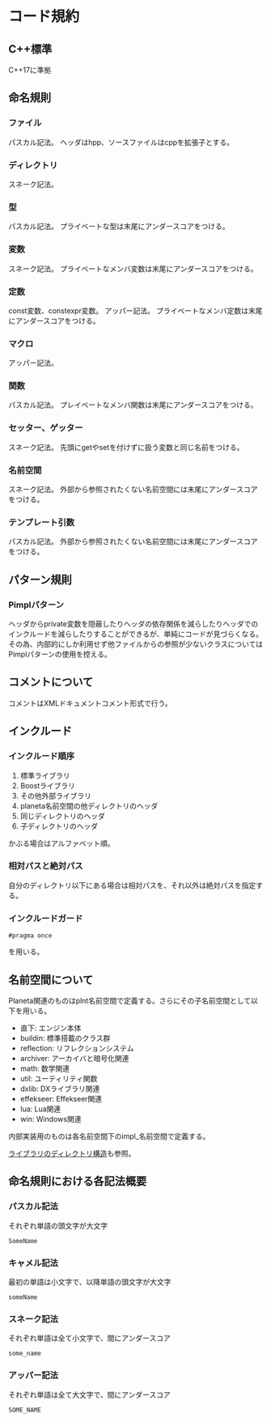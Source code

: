 # コード規約

## C++標準

C++17に準拠

## 命名規則

### ファイル

パスカル記法。
ヘッダはhpp、ソースファイルはcppを拡張子とする。

### ディレクトリ

スネーク記法。

### 型

パスカル記法。
プライベートな型は末尾にアンダースコアをつける。

### 変数

スネーク記法。
プライベートなメンバ変数は末尾にアンダースコアをつける。

### 定数

const変数、constexpr変数。
アッパー記法。
プライベートなメンバ定数は末尾にアンダースコアをつける。

### マクロ

アッパー記法。

### 関数

パスカル記法。
プレイベートなメンバ関数は末尾にアンダースコアをつける。

### セッター、ゲッター

スネーク記法。
先頭にgetやsetを付けずに扱う変数と同じ名前をつける。

### 名前空間

スネーク記法。
外部から参照されたくない名前空間には末尾にアンダースコアをつける。

### テンプレート引数

パスカル記法。
外部から参照されたくない名前空間には末尾にアンダースコアをつける。

## パターン規則

### Pimplパターン

ヘッダからprivate変数を隠蔽したりヘッダの依存関係を減らしたりヘッダでのインクルードを減らしたりすることができるが、単純にコードが見づらくなる。
その為、内部的にしか利用せず他ファイルからの参照が少ないクラスについてはPimplパターンの使用を控える。

## コメントについて

コメントはXMLドキュメントコメント形式で行う。

## インクルード

### インクルード順序

1. 標準ライブラリ
1. Boostライブラリ
1. その他外部ライブラリ
1. planeta名前空間の他ディレクトリのヘッダ
1. 同じディレクトリのヘッダ
1. 子ディレクトリのヘッダ

かぶる場合はアルファベット順。

### 相対パスと絶対パス

自分のディレクトリ以下にある場合は相対パスを、それ以外は絶対パスを指定する。

### インクルードガード

```#pragma once```

を用いる。

## 名前空間について

Planeta関連のものはplnt名前空間で定義する。さらにその子名前空間として以下を用いる。

- 直下: エンジン本体
- buildin: 標準搭載のクラス群
- reflection: リフレクションシステム
- archiver: アーカイバと暗号化関連
- math: 数学関連
- util: ユーティリティ関数
- dxlib: DXライブラリ関連
- effekseer: Effekseer関連
- lua: Lua関連
- win: Windows関連

内部実装用のものは各名前空間下のimpl_名前空間で定義する。

[ライブラリのディレクトリ構造](LibraryDirectory.md)も参照。

## 命名規則における各記法概要

### パスカル記法

それぞれ単語の頭文字が大文字

```:txt
SomeName
```

### キャメル記法

最初の単語は小文字で、以降単語の頭文字が大文字

```:txt
someName
```

### スネーク記法

それぞれ単語は全て小文字で、間にアンダースコア

```:txt
some_name
```

### アッパー記法

それぞれ単語は全て大文字で、間にアンダースコア

```:txt
SOME_NAME
```
